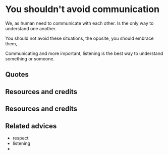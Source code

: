 # You shouldn't avoid communication

We, as human need to communicate with each other. Is the only way to understand one another.

You should not avoid these situations, the oposite, you should embrace them,

Communicating and more important, listening is the best way to understand something or someone.



## Quotes

## Resources and credits

## Resources and credits

## Related advices

- respect
- listening
- 
<br/>